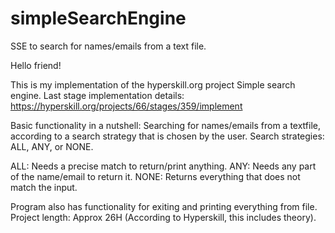 # simpleSearchEngine
SSE to search for names/emails from a text file. 

Hello friend!

This is my implementation of the hyperskill.org project Simple search engine.
Last stage implementation details: https://hyperskill.org/projects/66/stages/359/implement

Basic functionality in a nutshell:
Searching for names/emails from a textfile,
according to a search strategy that is chosen by the user.
Search strategies: ALL, ANY, or NONE.

ALL: Needs a precise match to return/print anything.
ANY: Needs any part of the name/email to return it.
NONE: Returns everything that does not match the input.

Program also has functionality for exiting and printing everything from file.
Project length: Approx 26H (According to Hyperskill, this includes theory).
